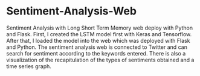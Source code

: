 # Sentiment-Analysis-Web
Sentiment Analysis with Long Short Term Memory web deploy with Python and Flask.
First, I created the LSTM model first with Keras and Tensorflow. After that, I loaded the model into the web which was deployed with Flask and Python. 
The sentiment analysis web is connected to Twitter and can search for sentiment according to the keywords entered. 
There is also a visualization of the recapitulation of the types of sentiments obtained and a time series graph.
